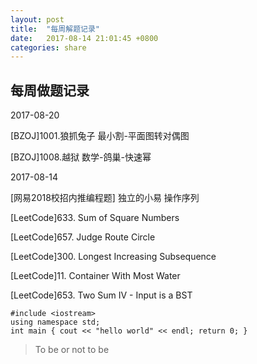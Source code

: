 ```yaml
---
layout: post
title:  "每周解题记录"
date:   2017-08-14 21:01:45 +0800
categories: share
---
```



## 每周做题记录

2017-08-20

[BZOJ]1001.狼抓兔子 最小割-平面图转对偶图

[BZOJ]1008.越狱 数学-鸽巢-快速幂

2017-08-14

[网易2018校招内推编程题] 独立的小易 操作序列

[LeetCode]633. Sum of Square Numbers

[LeetCode]657. Judge Route Circle

[LeetCode]300. Longest Increasing Subsequence

[LeetCode]11. Container With Most Water

[LeetCode]653. Two Sum IV - Input is a BST

```
#include <iostream>
using namespace std;
int main { cout << "hello world" << endl; return 0; }
```

> To be or not to be
